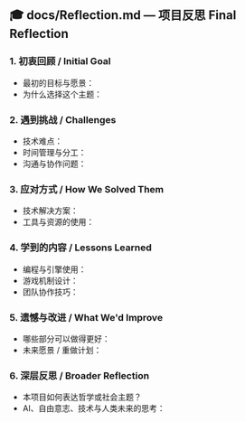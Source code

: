 ## 🎓 docs/Reflection.md — 项目反思 Final Reflection

### 1. 初衷回顾 / Initial Goal
- 最初的目标与愿景：
- 为什么选择这个主题：

### 2. 遇到挑战 / Challenges
- 技术难点：
- 时间管理与分工：
- 沟通与协作问题：

### 3. 应对方式 / How We Solved Them
- 技术解决方案：
- 工具与资源的使用：

### 4. 学到的内容 / Lessons Learned
- 编程与引擎使用：
- 游戏机制设计：
- 团队协作技巧：

### 5. 遗憾与改进 / What We'd Improve
- 哪些部分可以做得更好：
- 未来愿景 / 重做计划：

### 6. 深层反思 / Broader Reflection
- 本项目如何表达哲学或社会主题？
- AI、自由意志、技术与人类未来的思考：
